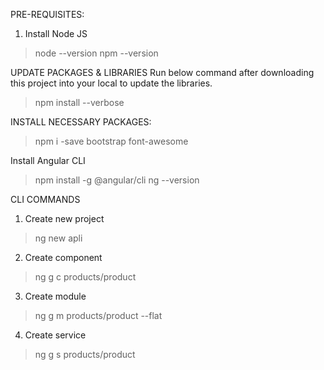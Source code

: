 PRE-REQUISITES:
1. Install Node JS
> node --version
> npm --version

UPDATE PACKAGES & LIBRARIES
Run below command after downloading this project into your local to update the libraries.
> npm install --verbose

INSTALL NECESSARY PACKAGES:
> npm i -save bootstrap font-awesome

Install Angular CLI
> npm install -g @angular/cli
> ng --version

CLI COMMANDS
1. Create new project
> ng new apli

2. Create component
> ng g c products/product

3. Create module
> ng g m products/product --flat

4. Create service
> ng g s products/product